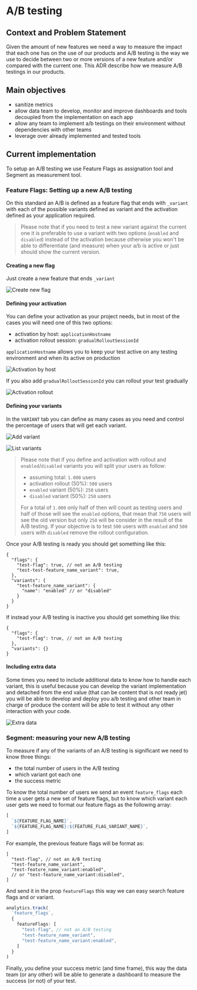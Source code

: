 # A/B testing

## Context and Problem Statement

Given the amount of new features we need a way to measure the impact that each one has on the use of our products and A/B testing is the way we use to decide between two or more versions of a new feature and/or compared with the current one. This ADR describe how we measure A/B testings in our products.

## Main objectives

- sanitize metrics
- allow data team to develop, monitor and improve dashboards and tools decoupled from the implementation on each app
- allow any team to implement a/b testings on their environment without dependencies with other teams
- leverage over already implemented and tested tools

## Current implementation

To setup an A/B testing we use Feature Flags as assignation tool and Segment as measurement tool.

### Feature Flags: Setting up a new A/B testing

On this standard an A/B is defined as a feature flag that ends with `_variant` with each of the possible variants defined as variant and the activation defined as your application required.

> Please note that if you need to test a new variant against the current one it is preferable to use a variant with two options (`enabled` and `disabled`) instead of the activation because otherwise you won't be able to differentiate (and measure) when your a/b is active or just should show the current version.

#### Creating a new flag

Just create a new feature that ends `_variant`

![Create new flag](./resources/ADR-72/001-create-new-feature.png)

#### Defining your activation

You can define your activation as your project needs, but in most of the cases you will need one of this two options:

- activation by host: `applicationHostname`
- activation rollout session: `gradualRolloutSessionId`

`applicationHostname` allows you to keep your test active on any testing environment and when its active on production

![Activation by host](./resources/ADR-72/002-activation-by-host.png)

If you also add `gradualRolloutSessionId` you can rollout your test gradually

![Activation rollout](./resources/ADR-72/003-activation-rollout.png)

#### Defining your variants

In the `VARIANT` tab you can define as many cases as you need and control the percentage of users that will get each variant.

![Add variant](./resources/ADR-72/004-add-variant.png)

![List variants](./resources/ADR-72/005-varian-list.png)

> Please note that if you define and activation with rollout and `enabled`/`disabled` variants you will split your users as follow:
>
> - assuming total: `1.000` users
> - activation rollout (50%): `500` users
> - `enabled` variant (50%): `250` users
> - `disabled` variant (50%): `250` users
>
> For a total of `1.000` only half of then will count as testing users and half of those will see the `enabled` options, that mean that `750` users will see the old version but only `250` will be consider in the result of the A/B testing.
> If your objective is to test `500` users with `enabled` and `500` users with `disabled` remove the rollout configuration.

Once your A/B testing is ready you should get something like this:

```json5
{
  "flags": {
    "test-flag": true, // not an A/B testing
    "test-test-feature_name_variant": true,
  },
  "variants": {
    "test-feature_name_variant": {
      "name": "enabled" // or "disabled"
    }
  }
}
```

If instead your A/B testing is inactive you should get something like this:

```json5
{
  "flags": {
    "test-flag": true, // not an A/B testing
  },
  "variants": {}
}
```

#### Including extra data

Some times you need to include additional data to know how to handle each variant, this is useful because you can develop the variant implementation and detached from the end value (that can be content that is not ready jet) you will be able to develop and deploy you a/b testing and other team in charge of produce the content will be able to test it without any other interaction with your code.

![Extra data](./resources/ADR-72/006-extra-data.png)

### Segment: measuring your new A/B testing

To measure if any of the variants of an A/B testing is significant we need to know three things:

- the total number of users in the A/B testing
- which variant got each one
- the success metric

To know the total number of users we send an event `feature_flags` each time a user gets a new set of feature flags, but to know which variant each user gets we need to format our feature flags as the following array:

```js
[
  `${FEATURE_FLAG_NAME}`,
  `${FEATURE_FLAG_NAME}:${FEATURE_FLAG_VARIANT_NAME}`,
]
```

For example, the previous feature flags will be format as:

```json5
[
  "test-flag", // not an A/B testing
  "test-feature_name_variant",
  "test-feature_name_variant:enabled",
  // or "test-feature_name_variant:disabled",
]
```

And send it in the prop `featureFlags` this way we can easy search feature flags and or variant.

```ts
analytics.track(
  `feature_flags`,
  {
    featureFlags: [
      "test-flag", // not an A/B testing
      "test-feature_name_variant",
      "test-feature_name_variant:enabled",
    ]
  }
)
```

Finally, you define your success metric (and time frame), this way the data team (or any other) will be able to generate a dashboard to measure the success (or not) of your test.
